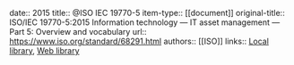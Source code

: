 date:: 2015
title:: @ISO IEC 19770-5
item-type:: [[document]]
original-title:: ISO/IEC 19770-5:2015 Information technology — IT asset management — Part 5: Overview and vocabulary
url:: https://www.iso.org/standard/68291.html
authors:: [[ISO]]
links:: [Local library](zotero://select/library/items/3XFAHEID), [Web library](https://www.zotero.org/users/6520516/items/3XFAHEID)
